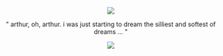 <p align="center"> <img src="https://files.catbox.moe/smu0vl.png"> </p>

<p align="center">" arthur, oh, arthur. i was just starting to dream the silliest and softest of dreams ... "</p>

<p align="center"> <img src="https://files.catbox.moe/48qq31.png"> </p>
